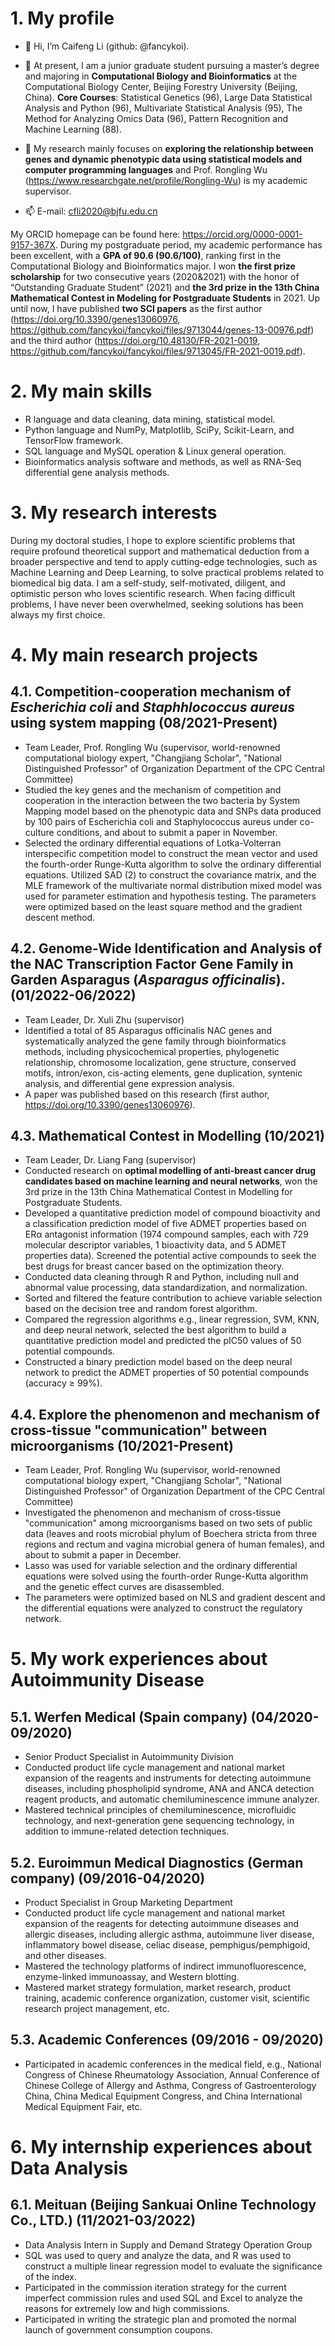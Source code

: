 # 1. My profile

- 👋 Hi, I’m Caifeng Li (github: @fancykoi).

- 💞️ At present, I am a junior graduate student pursuing a master’s degree and majoring in **Computational Biology and Bioinformatics** at the Computational Biology Center, Beijing Forestry University (Beijing, China). **Core Courses**: Statistical Genetics (96), Large Data Statistical Analysis and Python (96), Multivariate Statistical Analysis (95), The Method for Analyzing Omics Data (96), Pattern Recognition and Machine Learning (88).

- 🌱 My research mainly focuses on **exploring the relationship between genes and dynamic phenotypic data using statistical models and computer programming languages** and Prof. Rongling Wu (https://www.researchgate.net/profile/Rongling-Wu) is my academic supervisor.

- 📫 E-mail: cfli2020@bjfu.edu.cn



My ORCID homepage can be found here: https://orcid.org/0000-0001-9157-367X. During my postgraduate period, my academic performance has been excellent, with a **GPA of 90.6 (90.6/100)**, ranking first in the Computational Biology and Bioinformatics major. I won **the first prize scholarship** for two consecutive years (2020&2021) with the honor of “Outstanding Graduate Student” (2021) and **the 3rd prize in the 13th China Mathematical Contest in Modeling for Postgraduate Students** in 2021. Up until now, I have published **two SCI papers** as the first author (https://doi.org/10.3390/genes13060976, https://github.com/fancykoi/fancykoi/files/9713044/genes-13-00976.pdf) and the third author (https://doi.org/10.48130/FR-2021-0019, https://github.com/fancykoi/fancykoi/files/9713045/FR-2021-0019.pdf).

# 2. My main skills
- R language and data cleaning, data mining, statistical model.
- Python language and NumPy, Matplotlib, SciPy, Scikit-Learn, and TensorFlow framework.
- SQL language and MySQL operation & Linux general operation.
- Bioinformatics analysis software and methods, as well as RNA-Seq differential gene analysis methods.

# 3. My research interests
During my doctoral studies, I hope to explore scientific problems that require profound theoretical support and mathematical deduction from a broader perspective and tend to apply cutting-edge technologies, such as Machine Learning and Deep Learning, to solve practical problems related to biomedical big data. I am a self-study, self-motivated, diligent, and optimistic person who loves scientific research. When facing difficult problems, I have never been overwhelmed, seeking solutions has been always my first choice.

# 4. My main research projects

## 4.1. Competition-cooperation mechanism of _Escherichia coli_ and _Staphhlococcus aureus_ using system mapping (08/2021-Present)
- Team Leader, Prof. Rongling Wu (supervisor, world-renowned computational biology expert, "Changjiang Scholar", "National Distinguished Professor" of Organization Department of the CPC Central Committee)
- Studied the key genes and the mechanism of competition and cooperation in the interaction between the two bacteria by System Mapping model based on the phenotypic data and SNPs data produced by 100 pairs of Escherichia coli and Staphylococcus aureus under co-culture conditions, and about to submit a paper in November.
- Selected the ordinary differential equations of Lotka-Volterran interspecific competition model to construct the mean vector and used the fourth-order Runge-Kutta algorithm to solve the ordinary differential equations. Utilized SAD (2) to construct the covariance matrix, and the MLE framework of the multivariate normal distribution mixed model was used for parameter estimation and hypothesis testing. The parameters were optimized based on the least square method and the gradient descent method.

## 4.2. Genome-Wide Identification and Analysis of the NAC Transcription Factor Gene Family in Garden Asparagus (_Asparagus officinalis_). (01/2022-06/2022)
- Team Leader, Dr. Xuli Zhu (supervisor)
- Identified a total of 85 Asparagus officinalis NAC genes and systematically analyzed the gene family through bioinformatics methods, including physicochemical properties, phylogenetic relationship, chromosome localization, gene structure, conserved motifs, intron/exon, cis-acting elements, gene duplication, syntenic analysis, and differential gene expression analysis.
- A paper was published based on this research (first author, https://doi.org/10.3390/genes13060976).

## 4.3. Mathematical Contest in Modelling (10/2021)
- Team Leader, Dr. Liang Fang (supervisor)
- Conducted research on **optimal modelling of anti-breast cancer drug candidates based on machine learning and neural networks**, won the 3rd prize in the 13th China Mathematical Contest in Modelling for Postgraduate Students.
- Developed a quantitative prediction model of compound bioactivity and a classification prediction model of five ADMET properties based on ERα antagonist information (1974 compound samples, each with 729 molecular descriptor variables, 1 bioactivity data, and 5 ADMET properties data). Screened the potential active compounds to seek the best drugs for breast cancer based on the optimization theory.
- Conducted data cleaning through R and Python, including null and abnormal value processing, data standardization, and normalization.
- Sorted and filtered the feature contribution to achieve variable selection based on the decision tree and random forest algorithm.
- Compared the regression algorithms e.g., linear regression, SVM, KNN, and deep neural network, selected the best algorithm to build a quantitative prediction model and predicted the pIC50 values of 50 potential compounds.
- Constructed a binary prediction model based on the deep neural network to predict the ADMET properties of 50 potential compounds (accuracy ≥ 99%).


## 4.4. Explore the phenomenon and mechanism of cross-tissue "communication" between microorganisms (10/2021-Present)
- Team Leader, Prof. Rongling Wu (supervisor, world-renowned computational biology expert, "Changjiang Scholar", "National Distinguished Professor" of Organization Department of the CPC Central Committee)
- Investigated the phenomenon and mechanism of cross-tissue "communication" among microorganisms based on two sets of public data (leaves and roots microbial phylum of Boechera stricta from three regions and rectum and vagina microbial genera of human females), and about to submit a paper in December.
- Lasso was used for variable selection and the ordinary differential equations were solved using the fourth-order Runge-Kutta algorithm and the genetic effect curves are disassembled.
- The parameters were optimized based on NLS and gradient descent and the differential equations were analyzed to construct the regulatory network.

# 5. My work experiences about Autoimmunity Disease

## 5.1. Werfen Medical (Spain company) (04/2020-09/2020)
- Senior Product Specialist in Autoimmunity Division
- Conducted product life cycle management and national market expansion of the reagents and instruments for detecting autoimmune diseases, including phospholipid syndrome, ANA and ANCA detection reagent products, and automatic chemiluminescence immune analyzer.
- Mastered technical principles of chemiluminescence, microfluidic technology, and next-generation gene sequencing technology, in addition to immune-related detection techniques.

## 5.2. Euroimmun Medical Diagnostics (German company) (09/2016-04/2020)
- Product Specialist in Group Marketing Department
- Conducted product life cycle management and national market expansion of the reagents for detecting autoimmune diseases and allergic diseases, including allergic asthma, autoimmune liver disease, inflammatory bowel disease, celiac disease, pemphigus/pemphigoid, and other diseases.
- Mastered the technology platforms of indirect immunofluorescence, enzyme-linked immunoassay, and Western blotting.
- Mastered market strategy formulation, market research, product training, academic conference organization, customer visit, scientific research project management, etc.

## 5.3. Academic Conferences (09/2016 - 09/2020)
- Participated in academic conferences in the medical field, e.g., National Congress of Chinese Rheumatology Association, Annual Conference of Chinese College of Allergy and Asthma, Congress of Gastroenterology China, China Medical Equipment Congress, and China International Medical Equipment Fair, etc.

# 6. My internship experiences about Data Analysis

## 6.1. Meituan (Beijing Sankuai Online Technology Co., LTD.) (11/2021-03/2022)
- Data Analysis Intern in Supply and Demand Strategy Operation Group
- SQL was used to query and analyze the data, and R was used to construct a multiple linear regression model to evaluate the significance of the index.
- Participated in the commission iteration strategy for the current imperfect commission rules and used SQL and Excel to analyze the reasons for extremely low and high commissions.
- Participated in writing the strategic plan and promoted the normal launch of government consumption coupons.


<!---
fancykoi/fancykoi is a ✨ special ✨ repository because its `README.md` (this file) appears on your GitHub profile.
You can click the Preview link to take a look at your changes.
--->
